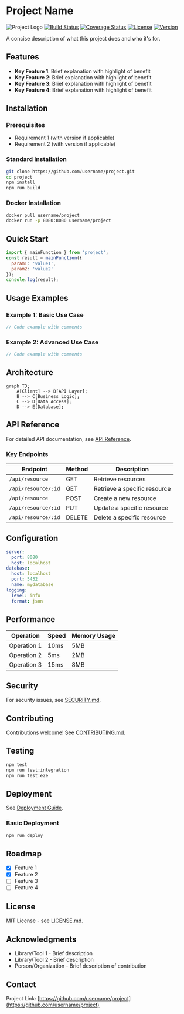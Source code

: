 # Project Name
![Project Logo](path/to/logo.png)
[![Build Status](https://img.shields.io/travis/username/project)](https://travis-ci.org/username/project)
[![Coverage Status](https://img.shields.io/codecov/c/github/username/project)](https://codecov.io/gh/username/project)
[![License](https://img.shields.io/github/license/username/project)](LICENSE.md)
[![Version](https://img.shields.io/github/v/release/username/project)](https://github.com/username/project/releases)

A concise description of what this project does and who it's for.

## Features
* **Key Feature 1**: Brief explanation with highlight of benefit
* **Key Feature 2**: Brief explanation with highlight of benefit
* **Key Feature 3**: Brief explanation with highlight of benefit
* **Key Feature 4**: Brief explanation with highlight of benefit

## Installation
### Prerequisites
* Requirement 1 (with version if applicable)
* Requirement 2 (with version if applicable)

### Standard Installation
```bash
git clone https://github.com/username/project.git
cd project
npm install
npm run build
```

### Docker Installation
```bash
docker pull username/project
docker run -p 8080:8080 username/project
```

## Quick Start
```javascript
import { mainFunction } from 'project';
const result = mainFunction({
  param1: 'value1',
  param2: 'value2'
});
console.log(result);
```

## Usage Examples
### Example 1: Basic Use Case
```javascript
// Code example with comments
```

### Example 2: Advanced Use Case
```javascript
// Code example with comments
```

## Architecture
```mermaid
graph TD;
    A[Client] --> B[API Layer];
    B --> C[Business Logic];
    C --> D[Data Access];
    D --> E[Database];
```

## API Reference
For detailed API documentation, see [API Reference](docs/api/README.md).

### Key Endpoints
| Endpoint | Method | Description |
|----------|--------|-------------|
| `/api/resource` | GET | Retrieve resources |
| `/api/resource/:id` | GET | Retrieve a specific resource |
| `/api/resource` | POST | Create a new resource |
| `/api/resource/:id` | PUT | Update a specific resource |
| `/api/resource/:id` | DELETE | Delete a specific resource |

## Configuration
```yaml
server:
  port: 8080
  host: localhost
database:
  host: localhost
  port: 5432
  name: mydatabase
logging:
  level: info
  format: json
```

## Performance
| Operation | Speed | Memory Usage |
|-----------|-------|-------------|
| Operation 1 | 10ms | 5MB |
| Operation 2 | 5ms | 2MB |
| Operation 3 | 15ms | 8MB |

## Security
For security issues, see [SECURITY.md](SECURITY.md).

## Contributing
Contributions welcome! See [CONTRIBUTING.md](CONTRIBUTING.md).

## Testing
```bash
npm test
npm run test:integration
npm run test:e2e
```

## Deployment
See [Deployment Guide](docs/deployment/README.md).

### Basic Deployment
```bash
npm run deploy
```

## Roadmap
- [x] Feature 1
- [x] Feature 2
- [ ] Feature 3
- [ ] Feature 4

## License
MIT License - see [LICENSE.md](LICENSE.md).

## Acknowledgments
* Library/Tool 1 - Brief description
* Library/Tool 2 - Brief description
* Person/Organization - Brief description of contribution

## Contact
Project Link: [https://github.com/username/project](https://github.com/username/project)